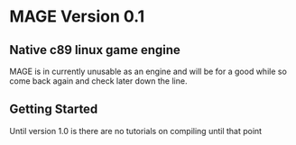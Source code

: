# MAGE Version 0.1
## Native c89 linux game engine

MAGE is in currently unusable as an engine and will be for a good while so come back again and check later down the line.

## Getting Started

Until version 1.0 is there are no tutorials on compiling until that point
